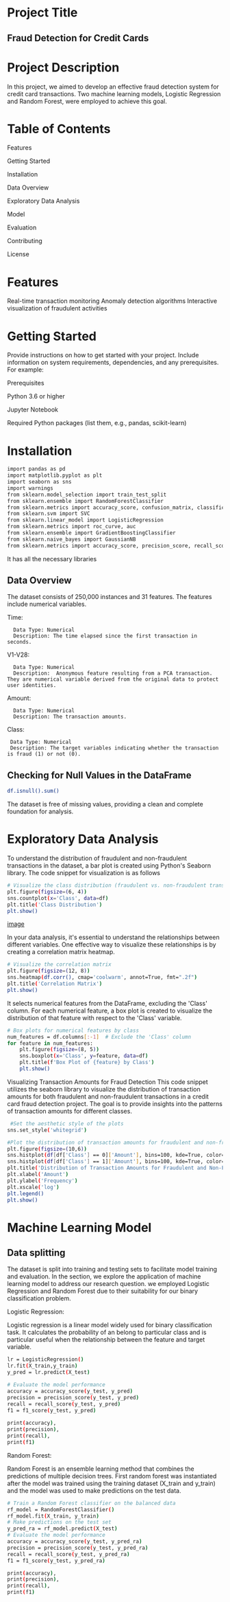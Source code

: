 # Project Title
 ## Fraud Detection for Credit Cards
 
# Project Description
In this project, we aimed to develop an effective fraud detection system for credit card transactions. Two machine learning models, Logistic Regression and Random Forest, were employed to achieve this goal.

# Table of Contents
Features

Getting Started

Installation


Data Overview 

Exploratory Data Analysis

Model

Evaluation

Contributing

License

# Features
Real-time transaction monitoring
Anomaly detection algorithms
Interactive visualization of fraudulent activities

# Getting Started
Provide instructions on how to get started with your project. Include information on system requirements, dependencies, and any prerequisites. For example:

Prerequisites

Python 3.6 or higher

Jupyter Notebook

Required Python packages (list them, e.g., pandas, scikit-learn)

# Installation
```bash
import pandas as pd
import matplotlib.pyplot as plt
import seaborn as sns
import warnings
from sklearn.model_selection import train_test_split
from sklearn.ensemble import RandomForestClassifier
from sklearn.metrics import accuracy_score, confusion_matrix, classification_report
from sklearn.svm import SVC
from sklearn.linear_model import LogisticRegression
from sklearn.metrics import roc_curve, auc
from sklearn.ensemble import GradientBoostingClassifier
from sklearn.naive_bayes import GaussianNB
from sklearn.metrics import accuracy_score, precision_score, recall_score, f1_score
```
It has all the necessary libraries 

## Data Overview 

The dataset consists of 250,000 instances and 31 features. The features include numerical variables.

Time:

      Data Type: Numerical
      Description: The time elapsed since the first transaction in seconds.

  V1-V28:
  
      Data Type: Numerical
      Description:  Anonymous feature resulting from a PCA transaction. They are numerical variable derived from the original data to protect user identities.
      
   Amount:
   
      Data Type: Numerical
      Description: The transaction amounts.

Class:

     Data Type: Numerical
     Description: The target variables indicating whether the transaction is fraud (1) or not (0).
  

 ## Checking for Null Values in the DataFrame
```bash
df.isnull().sum()
```
The dataset is free of missing values, providing a clean and complete foundation for analysis. 

# Exploratory Data Analysis

To understand the distribution of fraudulent and non-fraudulent transactions in the dataset, a bar plot is created using Python's Seaborn library. The code snippet for visualization is as follows

```bash
# Visualize the class distribution (fraudulent vs. non-fraudulent transactions)
plt.figure(figsize=(6, 4))
sns.countplot(x='Class', data=df)
plt.title('Class Distribution')
plt.show()
```



[image](https://github.com/Tamilrjk/GeeksInformation/blob/main/Task3/Image/download.png) 









In your data analysis, it's essential to understand the relationships between different variables. One effective way to visualize these relationships is by creating a correlation matrix heatmap.
```bash
# Visualize the correlation matrix
plt.figure(figsize=(12, 8))
sns.heatmap(df.corr(), cmap='coolwarm', annot=True, fmt=".2f")
plt.title('Correlation Matrix')
plt.show()
```
It selects numerical features from the DataFrame, excluding the 'Class' column.
For each numerical feature, a box plot is created to visualize the distribution of that feature with respect to the 'Class' variable.
```bash
# Box plots for numerical features by class
num_features = df.columns[:-1]  # Exclude the 'Class' column
for feature in num_features:
    plt.figure(figsize=(8, 5))
    sns.boxplot(x='Class', y=feature, data=df)
    plt.title(f'Box Plot of {feature} by Class')
    plt.show()
```
Visualizing Transaction Amounts for Fraud Detection
This code snippet utilizes the seaborn library to visualize the distribution of transaction amounts for both fraudulent and non-fraudulent transactions in a credit card fraud detection project. The goal is to provide insights into the patterns of transaction amounts for different classes.

```bash
 #Set the aesthetic style of the plots
sns.set_style('whitegrid')

#Plot the distribution of transaction amounts for fraudulent and non-fraudulent transactions
plt.figure(figsize=(10,6))
sns.histplot(df[df['Class'] == 0]['Amount'], bins=100, kde=True, color='blue', label='Non-Fraudulent')
sns.histplot(df[df['Class'] == 1]['Amount'], bins=100, kde=True, color='red', label='Fraudulent')
plt.title('Distribution of Transaction Amounts for Fraudulent and Non-Fraudulent Transactions')
plt.xlabel('Amount')
plt.ylabel('Frequency')
plt.xscale('log')
plt.legend()
plt.show()
```

# Machine Learning Model

## Data splitting
The dataset is split into training and testing sets to facilitate model training and evaluation.
In the section, we explore the application of machine learning model to address our research question. we employed Logistic Regression and Random Forest due to their suitability for our binary classification problem.

Logistic Regression:

   Logistic regression is a linear model widely used for binary classification task. It calculates the probability of an belong to particular class and is particular useful when the relationship between the feature and target variable.

```bash
lr = LogisticRegression()
lr.fit(X_train,y_train)
y_pred = lr.predict(X_test)

# Evaluate the model performance
accuracy = accuracy_score(y_test, y_pred)
precision = precision_score(y_test, y_pred)
recall = recall_score(y_test, y_pred)
f1 = f1_score(y_test, y_pred)
​
print(accuracy),
print(precision),
print(recall), 
print(f1)
```
Random Forest:

Random Forest is an ensemble learning method that combines the predictions of multiple decision trees. First random forest was instantiated after the model was trained using the training dataset (X_train and y_train)   and the model was used to make predictions on the test data.
```bash
# Train a Random Forest classifier on the balanced data
rf_model = RandomForestClassifier()
rf_model.fit(X_train, y_train)
# Make predictions on the test set
y_pred_ra = rf_model.predict(X_test)
# Evaluate the model performance
accuracy = accuracy_score(y_test, y_pred_ra)
precision = precision_score(y_test, y_pred_ra)
recall = recall_score(y_test, y_pred_ra)
f1 = f1_score(y_test, y_pred_ra)

print(accuracy),
print(precision),
print(recall), 
print(f1)
```







